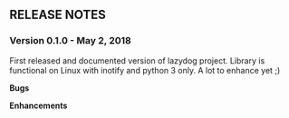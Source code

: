

## RELEASE NOTES

### Version 0.1.0 - May 2, 2018

First released and documented version of lazydog project. Library is functional on Linux with inotify and python 3 only. A lot to enhance yet ;)

**Bugs**

**Enhancements**

